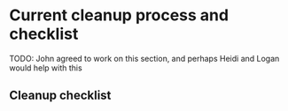 # Current cleanup process and checklist

TODO: John agreed to work on this section, and perhaps Heidi and Logan would help with this

## Cleanup checklist
